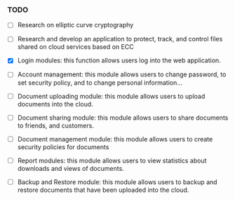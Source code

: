 ### TODO

- [ ] Research on elliptic curve cryptography

- [ ] Research and develop an application to protect, track, and control files shared on cloud
services based on ECC

- [x] Login modules: this function allows users log into the web application. 

- [ ] Account management: this module allows users to change password, to set security
policy, and to change personal information…

- [ ] Document uploading module: this module allows users to upload documents into the
cloud.

- [ ] Document sharing module: this module allows users to share documents to friends,
and customers.

- [ ] Document management module: this module allows users to create security policies
for documents

- [ ] Report modules: this module allows users to view statistics about downloads and
views of documents.

- [ ] Backup and Restore module: this module allows users to backup and restore
documents that have been uploaded into the cloud.